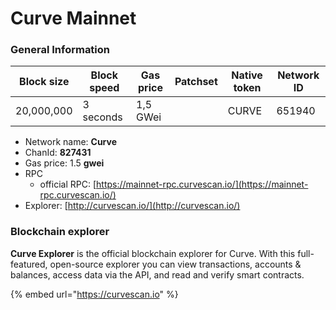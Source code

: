 # Curve Mainnet

### General Information

| Block size | Block speed | Gas price | Patchset | Native token | Network ID |
| ---------- | ----------- | --------- | -------- | ------------ | ---------- |
| 20,000,000 | 3 seconds   | 1,5 GWei  |          | CURVE        | 651940     |

* Network name: **Curve**
* ChanId: **827431**
* Gas price: 1.5 **gwei**
* RPC
  * official RPC: [https://mainnet-rpc.curvescan.io/](https://mainnet-rpc.curvescan.io/)​
* Explorer: [http://curvescan.io/](http://curvescan.io/)​

### Blockchain explorer

**Curve Explorer** is the official blockchain explorer for Curve. With this full-featured, open-source explorer you can view transactions, accounts & balances, access data via the API, and read and verify smart contracts.

{% embed url="https://curvescan.io" %}

###
